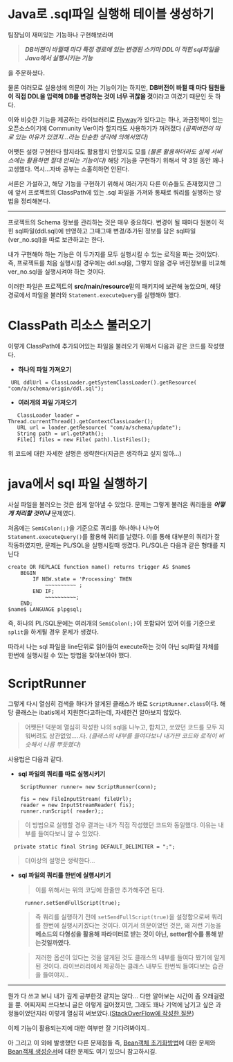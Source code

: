 
# Java로 .sql파일 실행해 테이블 생성하기

팀장님이 재미있는 기능하나 구현해보라며 

> _**DB버젼이 바뀔때 마다 특정 경로에 있는 변경된 스키마 DDL이 적힌 sql파일을 Java에서 실행시키는 기능**_

을 주문하셨다.

물론 여러모로 실용성에 의문이 가는 기능이기는 하지만, **DB버전이 바뀔 때 마다 팀원들이 직접 DDL을 입력해 DB를 변경하는 것이 너무 귀찮을 것**이라고 여겼기 때문인 듯 하다. 

이와 비슷한 기능을 제공하는 라이브러리로 [Flyway](https://flywaydb.org/)가 있다고는 하나, 과금정책이 있는 오픈소스이기에 Community Ver이라 할지라도 사용하기가 꺼려졌다 _(공짜버젼이 따로 있는 이유가 있겠지...라는 단순한 생각에 의해서였다)_

어쨋든 설령 구현한다 할지라도 활용할지 안할지도 모를 _(물론 활용하더라도 실제 서비스에는 활용하면 절대 안되는 기능이다)_ 해당 기능을 구현하기 위해서 약 3일 동안 꽤나 고생했다. 역시...자바 공부는 소홀히하면 안된다. 

 서론은 가설하고, 해당 기능을 구현하기 위해서 여러가지 다른 이슈들도 존재했지만 그에 앞서 프로젝트의 ClassPath에 있는 .sql 파일을 가져와 통째로 쿼리를 실행하는 방법을 정리해본다. 

***

프로젝트의 Schema 정보를 관리하는 것은 매우 중요하다. 변경이 될 때마다 원본이 적힌 sql파일(ddl.sql)에 반영하고 그때그때 변경/추가된 정보를 담은 sql파일(ver_no.sql)을 따로 보관하고는 한다. 

내가 구현해야 하는 기능은 이 두가지를 모두 실행시킬 수 있는 로직을 짜는 것이었다. 즉, 프로젝트를 처음 실행시킬 경우에는 ddl.sql을, 그렇지 않을 경우 버전정보를 비교해 ver_no.sql을 실행시켜야 하는 것이다. 

이러한 파일은 프로젝트의 **src/main/resource**밑의 패키지에 보관해 놓았으며, 해당 경로에서 파일을 불러와 `Statement.executeQuery`를 실행해야 했다.



# ClassPath 리소스 불러오기


이렇게 ClassPath에 추가되어있는 파일을 불러오기 위해서 다음과 같은 코드를 작성했다.


+ **하나의 파일 가져오기**
 ```
  URL ddlUrl = ClassLoader.getSystemClassLoader().getResource( "com/a/schema/origin/ddl.sql");
```


+ **여러개의 파일 가져오기**
 ```
    ClassLoader loader = Thread.currentThread().getContextClassLoader();
    URL url = loader.getResource( "com/a/schema/update");
    String path = url.getPath();
    File[] files = new File( path).listFiles();
 ```

위 코드에 대한 자세한 설명은 생략한다(지금은 생각하고 싶지 않아...)



# java에서 sql 파일 실행하기

사실 파일을 불러오는 것은 쉽게 알아낼 수 있었다. 문제는 그렇게 불러온 쿼리들을 **_어떻게 처리할 것이냐_**  문제였다.

처음에는 `SemiColon(;)`을 기준으로 쿼리를 하나하나 나누어 `Statement.executeQuery()`를 활용해 쿼리를 날렸다. 이를 통해 대부분의 쿼리가 잘 작동하였지만, 문제는 PL/SQL을 실행시킬때 생겼다. PL/SQL은 다음과 같은 형태를 지닌다

```
create OR REPLACE function name() returns trigger AS $name$
    BEGIN
        IF NEW.state = 'Processing' THEN
            ~~~~~~~~~~ ;
        END IF;
            ~~~~~~~~~~;
    END;
$name$ LANGUAGE plpgsql;
```

즉, 하나의 PL/SQL문에는 여러개의  `SemiColon(;)`이 포함되어 있어 이를 기준으로 `split`을 하게될 경우 문제가 생겼다.

따라서 나는 sql 파일을 line단위로 읽어들여 execute하는 것이 아닌 sql파일 자체를 한번에 실행시킬 수 있는 방법을 찾아보아야 했다.


# ScriptRunner

그렇게 다시 열심히 검색을 하다가 알게된 클래스가 바로 `ScriptRunner.class`이다.
해당 클래스는 ibatis에서 지원한다고하는데, 자세한건 알아보지 않았다.

> 어쨋든! 덕분에 열심히 작성한 나의 sql을 나누고, 합치고, 쏘았던 코드를 모두 지워버려도 상관없었.....다.
> _(클래스의 내부를 들여다보니 내가짠 코드와 로직이 비슷해서 나름 뿌듯했다)_

사용법은 다음과 같다. 

 + **sql 파일의 쿼리를 따로 실행시키기**
```
    ScriptRunner runner= new ScriptRunner(conn);
 
    fis = new FileInputStream( fileUrl);
    reader = new InputStreamReader( fis);
    runner.runScript( reader);;
```

 >이 방법으로 실행할 경우 결과는 내가 직접 작성했던 코드와 동일했다. 
 이유는 내부를 들여다보니 알 수 있었다.

```
  private static final String DEFAULT_DELIMITER = ";";
```

>더이상의 설명은 생략한다...

+ **sql 파일의 쿼리를 한번에 실행시키기**
  
  >이를 위해서는 위의 코딩에 한줄만 추가해주면 된다. 

  ```
    runner.setSendFullScript(true);  
  ```

  >즉 쿼리를 실행하기 전에 `setSendFullScript(true)`을 설정함으로써 쿼리를 한번에 실행시키겠다는 것이다. 
  >여기서 의문이었던 것은, 왜 저런 기능을 **메소드의 다형성을 활용해 파라미터로 받는 것이 아닌, setter함수를 통해 받는것일까였다**. 

  >저러한 옵션이 있다는 것을 알게된 것도 클래스의 내부를 들여다 봤기에 알게된 것이다. 라이브러리에서 제공하는 클래스 내부도 한번씩 들여다보는 습관을 들여야지..



***

뭔가 다 쓰고 보니 내가 깊게 공부한것 같지는 않다... 다만 알아보는 시간이 좀 오래걸렸을 뿐. 어찌저찌 쓰다보니 글은 이렇게 길어졌지만, 그래도 꽤나 기억에 남기고 싶은 과정들이었던지라 이렇게 열심히 써보았다.([StackOverFlow에 작성한 질문](https://stackoverflow.com/questions/53203743/how-to-execute-create-trigger-sql-in-java))

이제 기능이 활용되는지에 대한 여부만 잘 기다려봐야지..

아 그리고 이 외에 발생했던 다른 문제점들 즉, [Bean객체 초기화방법](../Spring/Bean객체_초기화.md)에 대한 문제와 [Bean객체 생성순서](../Spring/@DependsOn_활용하기.md)에 대한 문제도 여기 있으니 참고하시길. 
